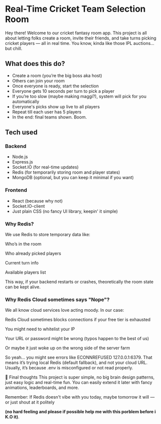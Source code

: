 
#  Real-Time Cricket Team Selection Room

Hey there! Welcome to our cricket fantasy room app. This project is all about letting folks create a room, invite their friends, and take turns picking cricket players — all in real time. You know, kinda like those IPL auctions... but chill.  

##  What does this do?

- Create a room (you’re the big boss aka host)
- Others can join your room
- Once everyone is ready, start the selection
- Everyone gets 10 seconds per turn to pick a player
- If you’re too slow (maybe making maggi?), system will pick for you automatically
- Everyone's picks show up live to all players
- Repeat till each user has 5 players
- In the end: final teams shown. Boom.

##  Tech used

### Backend

- Node.js
- Express.js
- Socket.IO (for real-time updates)
- Redis (for temporarily storing room and player states)
- MongoDB (optional, but you can keep it minimal if you want)

### Frontend

- React (because why not)
- Socket.IO-client
- Just plain CSS (no fancy UI library, keepin' it simple)

### Why Redis?
We use Redis to store temporary data like:

Who’s in the room

Who already picked players

Current turn info

Available players list

This way, if your backend restarts or crashes, theoretically the room state can be kept alive.

### Why Redis Cloud sometimes says "Nope"?
We all know cloud services love acting moody. In our case:

Redis Cloud sometimes blocks connections if your free tier is exhausted

You might need to whitelist your IP

Your URL or password might be wrong (typos happen to the best of us)

Or maybe it just woke up on the wrong side of the server farm

So yeah… you might see errors like ECONNREFUSED 127.0.0.1:6379. That means it’s trying local Redis (default fallback), and not your cloud URL. Usually, it’s because .env is misconfigured or not read properly.

💬 Final thoughts
This project is super simple, no big brain design patterns, just easy logic and real-time fun. You can easily extend it later with fancy animations, leaderboards, and more.

Remember: If Redis doesn't vibe with you today, maybe tomorrow it will — or just shout at it politely 

**(no hard feeling and please if possible help me with this porblem before i K.O it)**.
